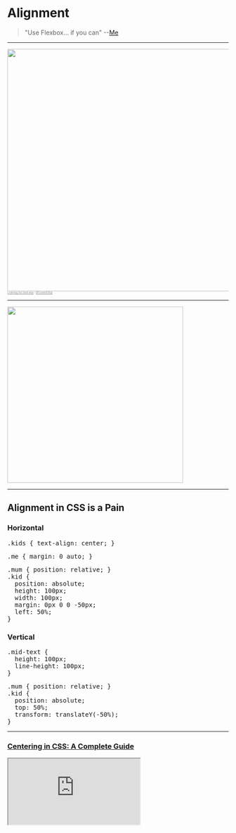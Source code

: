 # Alignment
<!-- .slide: data-state="backEndBrian juniorJacob" -->

> "Use Flexbox... if you can" --[Me](http://twitter.com/elijahmanor)

------

<!-- .slide: data-title="Alignment" data-state="backEndBrian juniorJacob Slide--up" -->

<img src="./imgs/commitstrip-css-center.jpg" style="height: 550px; margin: 0;" />

<div style="font-size: .4em; opacity: 0.5; font-style: italic;">
  <a href="http://www.commitstrip.com/en/2015/05/21/learning-the-hard-way/">Learning the hard way</a> / <a href="http://twitter.com/commitstrip">@CommitStrip</a>
</div>

------

<!-- .slide: data-title="Alignment" data-state="backEndBrian juniorJacob Slide--up" -->

<img src="./imgs/one-does-not-simply-center.jpg" style="height: 400px;" />

<!--
## Scenario

> TODO: start using float... and cry

have code example here trying to lay something out with flout

## Floats

TODO: briefly talk about floats

* https://css-tricks.com/all-about-floats/
* http://nicolasgallagher.com/micro-clearfix-hack/

## Clearing Floats

TODO: Show the various ways to clear floats. This could be several slides with midLEvelMelissa coming in near the end

## Floating Frustrations

TODO: Talk about some of the limitations of using floats all the time

Show example (hopefully it is a real one and not just my ignorance)

Thinking about example using floats for layout (grid system), but then trying to align things inside one of those cells. ran into this with EveryDollar... want to replicate on reduced level
-->

------

## Alignment in CSS is a Pain
<!-- .slide: data-title="Alignment" data-state="backEndBrian juniorJacob" -->

<div class="Split">
  <div class="Split-column">
    <h3 class="fragment">Horizontal</h3>
    <div class="fragment">
      <pre data-codemirror data-mode="text/css" data-line-numbers="false" data-lines="">
.kids { text-align: center; }</pre>
    </div>
    <div class="fragment">
      <pre data-codemirror data-mode="text/css" data-line-numbers="false" data-lines="">
.me { margin: 0 auto; }</pre>
    </div>
    <div class="fragment">
      <pre data-codemirror data-mode="text/css" data-line-numbers="false" data-lines="">
.mum { position: relative; }
.kid {
  position: absolute;
  height: 100px;
  width: 100px;
  margin: 0px 0 0 -50px;
  left: 50%;
}</pre>
    </div>
  </div>
  <div class="Split-column">
    <h3 class="fragment">Vertical</h3>
    <div class="fragment">
      <pre data-codemirror data-mode="text/css" data-line-numbers="false" data-lines="">
.mid-text {
  height: 100px;
  line-height: 100px;
}</pre>
    </div>
    <div class="fragment">
      <pre data-codemirror data-mode="text/css" data-line-numbers="false" data-lines="">
.mum { position: relative; }
.kid {
  position: absolute;
  top: 50%;
  transform: translateY(-50%);
}</pre>
    </div>
  </div>
</div>

------

### [Centering in CSS: A Complete Guide](https://css-tricks.com/centering-css-complete-guide/)
<!-- .slide: data-title="Alignment" data-state="backEndBrian juniorJacob midLevelMelissa" -->

<iframe style="background-color: white;" class="stretch" src="https://css-tricks.com/centering-css-complete-guide/" />

------

## Media Object
<!-- .slide: data-title="Alignment" data-state="backEndBrian juniorJacob midLevelMelissa" -->

<pre data-codemirror data-mode="text/html" data-line-numbers="false" data-lines=""><div class="media">
  <img class="mediaFigure" src="http://...">
  <div class="mediaBody">
    <h3 class="mediaTitle">Title</h3>
    <p>Yada yada yada</p>
  </div>
</div></pre>
<img src="./imgs/media-object.png" style="position: absolute; top: 8rem; right: -8rem;" />

------

## Media Object
<!-- .slide: data-title="Alignment" data-state="backEndBrian juniorJacob midLevelMelissa" -->

Float Version

<div class="Split">
  <div class="Split-column">
    <pre data-codemirror data-mode="text/css" data-line-numbers="false">
.media {
  margin-bottom: 1em;
}

.mediaFigure {
  float: left;
  margin-left: 0;
  margin-right: 1em;
}

.media, .mediaBody {
  overflow: hidden;
}</pre>
  </div>
  <div class="Split-column Split-column--65">
    <textarea data-codemirror data-mode="text/css" data-line-numbers="false">
.mediaBody,
.mediaBody :last-child {
  margin-bottom: 0;
}

.mediaTitle {
  margin: 0 0 .5em;
}

.mediaReverse > .mediaFigure {
  float: right;
  margin: 0 0 0 1em;
}</textarea>
  </div>
</div>

------

## Flex-box
<!-- .slide: data-title="Alignment" data-state="backEndBrian juniorJacob midLevelMelissa" -->

<div class="caniuse" data-feature="flexbox"></div>

------

<!-- .slide: data-title="Alignment" data-state="backEndBrian juniorJacob midLevelMelissa" -->

<h1><a href="http://the-echoplex.net/flexyboxes" data-preview-link>Flexbox Playground</a></h1>

<!--<iframe src="http://the-echoplex.net/flexyboxes" class="stretch" />-->

------

## Media Object
<!-- .slide: data-title="Alignment" data-state="backEndBrian juniorJacob midLevelMelissa" -->

Flexbox Version

<div class="Split">
  <div class="Split-column">
    <pre data-codemirror data-mode="text/css" data-line-numbers="false">
.media {
  display: flex;
  align-items: flex-start;
  margin-bottom: 1em;
}

.mediaFigure {
  margin-left: 0;
  margin-right: 1em;
}

.mediaCenter {
  align-items: center;
}</pre>
  </div>
  <div class="Split-column">
    <textarea data-codemirror data-mode="text/css" data-line-numbers="false">
.mediaBody,
.mediaBody :last-child {
  margin-bottom: 0;
}

.mediaTitle {
  margin: 0 0 .5em;
}

.mediaReverse > .mediaFigure {
  order: 1;
  margin: 0 0 0 1em;
}</textarea>
  </div>
</div>

------

## Flexbox: What & How?
<!-- .slide: data-title="Alignment" data-state="backEndBrian juniorJacob midLevelMelissa" -->

* [Solved by Flexbox](http://philipwalton.github.io/solved-by-flexbox/)
* [A Complete Guide to Flexbox](https://css-tricks.com/snippets/css/a-guide-to-flexbox/)
* [What the Flexbox?](http://flexbox.io) - Free 20 video course
* [A Visual Guide to CSS3 Flexbox Properties](https://scotch.io/tutorials/a-visual-guide-to-css3-flexbox-properties)
* [Flexbox Cheatsheet](http://jonibologna.com/flexbox-cheatsheet/)
* [Flexplorer](http://bennettfeely.com/flexplorer/)
* [Flexy Boxes](http://the-echoplex.net/flexyboxes/)

Notes:

* http://tympanus.net/codrops/css_reference/flexbox/
* https://blog.codepen.io/2015/04/12/flexbox-fridays-by-lincoln-loop/

## Quick Introduction to Flex-box
<!-- .slide: data-title="Alignment" data-state="backEndBrian juniorJacob midLevelMelissa" -->

TODO: Quick intro to flexbox because that could be a whole talk by itself probably

------

## Resources
<!-- .slide: data-title="Alignment" data-state="backEndBrian juniorJacob midLevelMelissa" -->

* [Centering in CSS: A Complete Guide](https://css-tricks.com/centering-css-complete-guide/)
* [Solved by Flexbox](http://philipwalton.github.io/solved-by-flexbox/)

Notes:

http://codepen.io/elijahmanor/pen/MYxRMr?editors=110
http://philipwalton.github.io/solved-by-flexbox/
http://www.sitepoint.com/solving-layout-problems-css-table-property/

